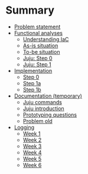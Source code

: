 # Summary
* [Problem statement](problem.md)
* [Functional analyses]()
    * [Understanding IaC](iaac.md)
	* [As-is situation](asis.md)
	* [To-be situation](tobe.md)
	* [Juju: Step 0 ](fstep0.md)
	* [Juju: Step 1 ](fstep1.md)
* [Implementation]()
	* [Step 0](istep0.md)
	* [Step 1a](istep1a.md)
	* [Step 1b](istep1b.md)
* [Documentation (temporary)]()
    * [Juju commands](jujucommands.md)
    * [Juju introduction](howjujuworks.md)
    * [Prototyping questions](questions.md)
    * [Problem old ](probleemstelling.md)
* [Logging]()
    * [Week 1](week1.md)
    * [Week 2](week2.md)
    * [Week 3](week3.md)
    * [Week 4](week4.md)
    * [Week 5](week5.md)
    * [Week 6](week6.md)
    


